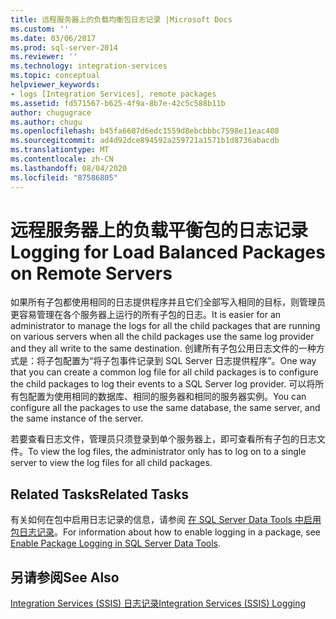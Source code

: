 ```yaml
---
title: 远程服务器上的负载均衡包日志记录 |Microsoft Docs
ms.custom: ''
ms.date: 03/06/2017
ms.prod: sql-server-2014
ms.reviewer: ''
ms.technology: integration-services
ms.topic: conceptual
helpviewer_keywords:
- logs [Integration Services], remote packages
ms.assetid: fd571567-b625-4f9a-8b7e-42c5c588b11b
author: chugugrace
ms.author: chugu
ms.openlocfilehash: b45fa6607d6edc1559d8ebcbbbc7598e11eac408
ms.sourcegitcommit: ad4d92dce894592a259721a1571b1d8736abacdb
ms.translationtype: MT
ms.contentlocale: zh-CN
ms.lasthandoff: 08/04/2020
ms.locfileid: "87586805"
---
```

# <a name="logging-for-load-balanced-packages-on-remote-servers"></a><span data-ttu-id="aef2b-102">远程服务器上的负载平衡包的日志记录</span><span class="sxs-lookup"><span data-stu-id="aef2b-102">Logging for Load Balanced Packages on Remote Servers</span></span>
  <span data-ttu-id="aef2b-103">如果所有子包都使用相同的日志提供程序并且它们全部写入相同的目标，则管理员更容易管理在各个服务器上运行的所有子包的日志。</span><span class="sxs-lookup"><span data-stu-id="aef2b-103">It is easier for an administrator to manage the logs for all the child packages that are running on various servers when all the child packages use the same log provider and they all write to the same destination.</span></span> <span data-ttu-id="aef2b-104">创建所有子包公用日志文件的一种方式是：将子包配置为“将子包事件记录到 SQL Server 日志提供程序”。</span><span class="sxs-lookup"><span data-stu-id="aef2b-104">One way that you can create a common log file for all child packages is to configure the child packages to log their events to a SQL Server log provider.</span></span> <span data-ttu-id="aef2b-105">可以将所有包配置为使用相同的数据库、相同的服务器和相同的服务器实例。</span><span class="sxs-lookup"><span data-stu-id="aef2b-105">You can configure all the packages to use the same database, the same server, and the same instance of the server.</span></span>  
  
 <span data-ttu-id="aef2b-106">若要查看日志文件，管理员只须登录到单个服务器上，即可查看所有子包的日志文件。</span><span class="sxs-lookup"><span data-stu-id="aef2b-106">To view the log files, the administrator only has to log on to a single server to view the log files for all child packages.</span></span>  
  
## <a name="related-tasks"></a><span data-ttu-id="aef2b-107">Related Tasks</span><span class="sxs-lookup"><span data-stu-id="aef2b-107">Related Tasks</span></span>  
 <span data-ttu-id="aef2b-108">有关如何在包中启用日志记录的信息，请参阅 [在 SQL Server Data Tools 中启用包日志记录](../../2014/integration-services/enable-package-logging-in-sql-server-data-tools.md)。</span><span class="sxs-lookup"><span data-stu-id="aef2b-108">For information about how to enable logging in a package, see [Enable Package Logging in SQL Server Data Tools](../../2014/integration-services/enable-package-logging-in-sql-server-data-tools.md).</span></span>  
  
## <a name="see-also"></a><span data-ttu-id="aef2b-109">另请参阅</span><span class="sxs-lookup"><span data-stu-id="aef2b-109">See Also</span></span>  
 [<span data-ttu-id="aef2b-110">Integration Services (SSIS) 日志记录</span><span class="sxs-lookup"><span data-stu-id="aef2b-110">Integration Services &#40;SSIS&#41; Logging</span></span>](performance/integration-services-ssis-logging.md)  
  
  
